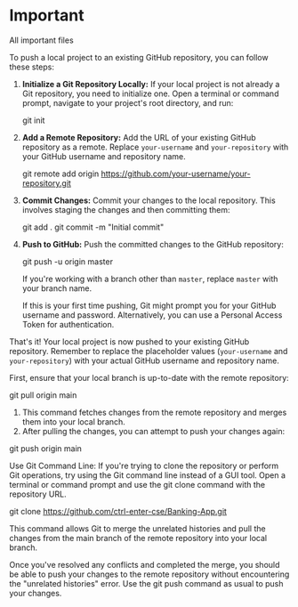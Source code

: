 # Important
 All important  files


To push a local project to an existing GitHub repository, you can follow these steps:

1. **Initialize a Git Repository Locally:**
   If your local project is not already a Git repository, you need to initialize one. Open a terminal or command prompt, navigate to your project's root directory, and run:

   git init

2. **Add a Remote Repository:**
   Add the URL of your existing GitHub repository as a remote. Replace `your-username` and `your-repository` with your GitHub username and repository name.

   git remote add origin https://github.com/your-username/your-repository.git

3. **Commit Changes:**
   Commit your changes to the local repository. This involves staging the changes and then committing them:

   git add .
   git commit -m "Initial commit"

4. **Push to GitHub:**
   Push the committed changes to the GitHub repository:

   git push -u origin master

   If you're working with a branch other than `master`, replace `master` with your branch name.

   If this is your first time pushing, Git might prompt you for your GitHub username and password. Alternatively, you can use a Personal Access Token for authentication.

That's it! Your local project is now pushed to your existing GitHub repository. Remember to replace the placeholder values (`your-username` and `your-repository`) with your actual GitHub username and repository name.


First, ensure that your local branch is up-to-date with the remote repository:

git pull origin main

1.	This command fetches changes from the remote repository and merges them into your local branch.
2.	After pulling the changes, you can attempt to push your changes again:

git push origin main

Use Git Command Line: If you're trying to clone the repository or perform Git operations, try using the Git command line instead of a GUI tool. Open a terminal or command prompt and use the git clone command with the repository URL.

git clone https://github.com/ctrl-enter-cse/Banking-App.git

This command allows Git to merge the unrelated histories and pull the changes from the main branch of the remote repository into your local branch.

Once you've resolved any conflicts and completed the merge, you should be able to push your changes to the remote repository without encountering the "unrelated histories" error. Use the git push command as usual to push your changes.
